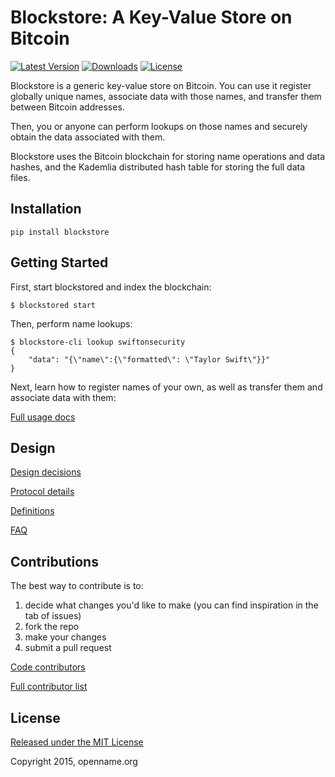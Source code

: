# Blockstore: A Key-Value Store on Bitcoin

[![Latest Version](https://pypip.in/version/blockstore/badge.svg)](https://pypi.python.org/pypi/blockstore/)
[![Downloads](https://pypip.in/download/blockstore/badge.svg)](https://pypi.python.org/pypi/blockstore/)
[![License](https://pypip.in/license/blockstore/badge.svg)](https://pypi.python.org/pypi/blockstore>/)

Blockstore is a generic key-value store on Bitcoin. You can use it register globally unique names, associate data with those names, and transfer them between Bitcoin addresses.

Then, you or anyone can perform lookups on those names and securely obtain the data associated with them.

Blockstore uses the Bitcoin blockchain for storing name operations and data hashes, and the Kademlia distributed hash table for storing the full data files.

## Installation

```
pip install blockstore
```

## Getting Started

First, start blockstored and index the blockchain:

```
$ blockstored start
```

Then, perform name lookups:

```
$ blockstore-cli lookup swiftonsecurity
{
    "data": "{\"name\":{\"formatted\": \"Taylor Swift\"}}"
}
```

Next, learn how to register names of your own, as well as transfer them and associate data with them:

[Full usage docs](wiki/Usage)

## Design

[Design decisions](wiki/Design-Decisions)

[Protocol details](wiki/Protocol-Details)

[Definitions](wiki/Definitions)

[FAQ](wiki/FAQ)

## Contributions

The best way to contribute is to:

1. decide what changes you'd like to make (you can find inspiration in the tab of issues)
1. fork the repo
1. make your changes
1. submit a pull request

[Code contributors](graphs/contributors)

[Full contributor list](wiki/Contributors)

## License

[Released under the MIT License](LICENSE)

Copyright 2015, openname.org
